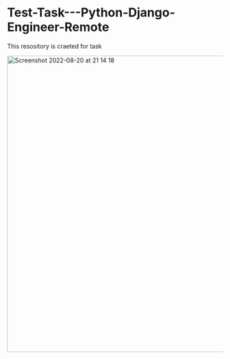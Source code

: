 # Test-Task---Python-Django-Engineer-Remote
This resository is craeted for task

<img width="692" alt="Screenshot 2022-08-20 at 21 14 18" src="https://user-images.githubusercontent.com/96265614/185762926-c7ad1203-cb25-40ff-81fa-d11b6a3c2457.png">
